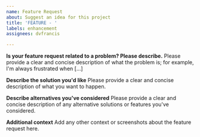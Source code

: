 ```yaml
---
name: Feature Request
about: Suggest an idea for this project
title: 'FEATURE - '
labels: enhancement
assignees: dvfrancis

---
```


**Is your feature request related to a problem? Please describe.**
Please provide a clear and concise description of what the problem is; for example, I'm always frustrated when [...]

**Describe the solution you'd like**
Please provide a clear and concise description of what you want to happen.

**Describe alternatives you've considered**
Please provide a clear and concise description of any alternative solutions or features you've considered.

**Additional context**
Add any other context or screenshots about the feature request here.
